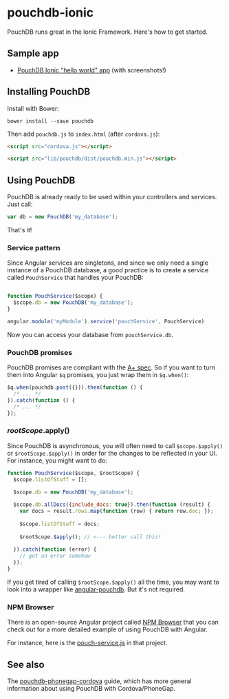 pouchdb-ionic
========

PouchDB runs great in the Ionic Framework. Here's how to get started.

## Sample app

* [PouchDB Ionic "hello world" app](https://github.com/nolanlawson/pouchdb-ionic-hello-world) (with screenshots!)

## Installing PouchDB

Install with Bower:

    bower install --save pouchdb
    
Then add `pouchdb.js` to `index.html` (after `cordova.js`):

```html
<script src="cordova.js"></script>

<script src="lib/pouchdb/dist/pouchdb.min.js"></script>
```

## Using PouchDB

PouchDB is already ready to be used within your controllers and services. Just call:

```js
var db = new PouchDB('my_database');
```

That's it!

### Service pattern

Since Angular services are singletons, and since we only need a single instance of a PouchDB database, a good practice is to create a service called `PouchService` that handles your PouchDB:

```js

function PouchService($scope) {
  $scope.db = new PouchDB('my_database');
}

angular.module('myModule').service('pouchService', PouchService)
```

Now you can access your database from `pouchService.db`.

### PouchDB promises

PouchDB promises are compliant with the [A+ spec](https://promisesaplus.com/). So if you want to turn them into Angular `$q` promises, you just wrap them in `$q.when()`:

```js
$q.when(pouchdb.post({})).then(function () {
  /* ... */
}).catch(function () {
  /* ... */
});
```

### $rootScope.$apply()

Since PouchDB is asynchronous, you will often need to call `$scope.$apply()` or `$rootScope.$apply()` in order for the changes to be reflected in your UI. For instance, you might want to do:

```js
function PouchService($scope, $rootScope) {
  $scope.listOfStuff = [];

  $scope.db = new PouchDB('my_database');
  
  $scope.db.allDocs({include_docs: true}).then(function (result) {
    var docs = result.rows.map(function (row) { return row.doc; });
    
    $scope.listOfStuff = docs;
    
    $rootScope.$apply(); // <--- better call this!
    
  }).catch(function (error) {
    // got an error somehow
  });
}
```

If you get tired of calling `$rootScope.$apply()` all the time, you may want to look into a wrapper like [angular-pouchdb](https://github.com/angular-pouchdb/angular-pouchdb). But it's not required.

### NPM Browser

There is an open-source Angular project called [NPM Browser](http://www.npm-browser.com) that you can check out for a more detailed example of using PouchDB with Angular.

For instance, here is the [pouch-service.js](https://github.com/pouchdb/npm-browser/blob/master/scripts/services/pouch-service.js) in that project.

## See also

The [pouchdb-phonegap-cordova](https://github.com/nolanlawson/pouchdb-phonegap-cordova) guide, which has more general information about using PouchDB with Cordova/PhoneGap.
